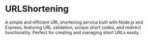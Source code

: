 # URLShortening
A simple and efficient URL shortening service built with Node.js and Express, featuring URL validation, unique short codes, and redirect functionality. Perfect for creating and managing short URLs easily.
